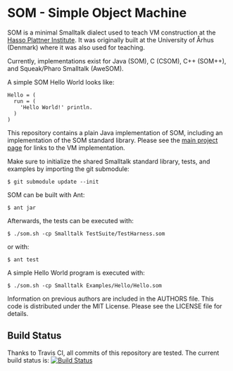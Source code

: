 SOM - Simple Object Machine
===========================

SOM is a minimal Smalltalk dialect used to teach VM construction at the [Hasso
Plattner Institute][SOM]. It was originally built at the University of Århus
(Denmark) where it was also used for teaching.

Currently, implementations exist for Java (SOM), C (CSOM), C++ (SOM++), and
Squeak/Pharo Smalltalk (AweSOM).

A simple SOM Hello World looks like:

```Smalltalk
Hello = (
  run = (
    'Hello World!' println.
  )
)
```

This repository contains a plain Java implementation of SOM, including an implementation of the SOM standard library. Please see the [main project page][SOMst] for links to the VM implementation.

Make sure to initialize the shared Smalltalk standard library, tests, and examples by importing the git submodule:

    $ git submodule update --init

SOM can be built with Ant:

    $ ant jar

Afterwards, the tests can be executed with:

    $ ./som.sh -cp Smalltalk TestSuite/TestHarness.som

or with:

    $ ant test
   
A simple Hello World program is executed with:

    $ ./som.sh -cp Smalltalk Examples/Hello/Hello.som


Information on previous authors are included in the AUTHORS file. This code is
distributed under the MIT License. Please see the LICENSE file for details.

Build Status
------------

Thanks to Travis CI, all commits of this repository are tested.
The current build status is: [![Build Status](https://travis-ci.org/SOM-st/som-java.png?branch=master)](https://travis-ci.org/SOM-st/som-java)

 [SOM]: http://www.hpi.uni-potsdam.de/hirschfeld/projects/som/
 [SOMst]: https://travis-ci.org/SOM-st/
